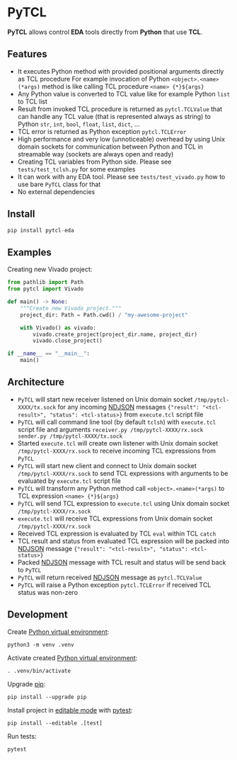 <!-- SPDX-FileCopyrightText: 2025 Tymoteusz Blazejczyk <tymoteusz.blazejczyk@tymonx.com> -->
<!-- SPDX-License-Identifier: Apache-2.0 -->

# PyTCL

**PyTCL** allows control **EDA** tools directly from **Python** that use **TCL**.

## Features

- It executes Python method with provided positional arguments directly as TCL procedure
  For example invocation of Python `<object>.<name>(*args)` method is like calling TCL procedure `<name> {*}${args}`
- Any Python value is converted to TCL value like for example Python `list` to TCL list
- Result from invoked TCL procedure is returned as `pytcl.TCLValue` that can handle any TCL value
  (that is represented always as string) to Python `str`, `int`, `bool`, `float`, `list`, `dict`, ...
- TCL error is returned as Python exception `pytcl.TCLError`
- High performance and very low (unnoticeable) overhead by using Unix domain sockets for communication
  between Python and TCL in streamable way (sockets are always open and ready)
- Creating TCL variables from Python side. Please see `tests/test_tclsh.py` for some examples
- It can work with any EDA tool. Please see `tests/test_vivado.py` how to use bare `PyTCL` class for that
- No external dependencies

## Install

```python
pip install pytcl-eda
```

## Examples

Creating new Vivado project:

```python
from pathlib import Path
from pytcl import Vivado

def main() -> None:
    """Create new Vivado project."""
    project_dir: Path = Path.cwd() / "my-awesome-project"

    with Vivado() as vivado:
        vivado.create_project(project_dir.name, project_dir)
        vivado.close_project()

if __name__ == "__main__":
    main()
```

## Architecture

- `PyTCL` will start new receiver listened on Unix domain socket `/tmp/pytcl-XXXX/tx.sock` for any
  incoming [NDJSON] messages `{"result": "<tcl-result>", "status": <tcl-status>}` from `execute.tcl` script file
- `PyTCL` will call command line tool (by default `tclsh`) with `execute.tcl` script file and
  arguments `receiver.py /tmp/pytcl-XXXX/rx.sock sender.py /tmp/pytcl-XXXX/tx.sock`
- Started `execute.tcl` will create own listener with Unix domain socket `/tmp/pytcl-XXXX/rx.sock` to
  receive incoming TCL expressions from `PyTCL`
- `PyTCL` will start new client and connect to Unix domain socket `/tmp/pytcl-XXXX/rx.sock` to send
  TCL expressions with arguments to be evaluated by `execute.tcl` script file
- `PyTCL` will transform any Python method call `<object>.<name>(*args)` to TCL expression `<name> {*}${args}`
- `PyTCL` will send TCL expression to `execute.tcl` using Unix domain socket `/tmp/pytcl-XXXX/rx.sock`
- `execute.tcl` will receive TCL expressions from Unix domain socket `/tmp/pytcl-XXXX/rx.sock`
- Received TCL expression is evaluated by TCL `eval` within TCL `catch`
- TCL result and status from evaluated TCL expression will be packed into [NDJSON] message
  `{"result": "<tcl-result>", "status": <tcl-status>}`
- Packed [NDJSON] message with TCL result and status will be send back to `PyTCL`
- `PyTCL` will return received [NDJSON] message as `pytcl.TCLValue`
- `PyTCL` will raise a Python exception `pytcl.TCLError` if received TCL status was non-zero

## Development

Create [Python virtual environment]:

```plaintext
python3 -m venv .venv
```

Activate created [Python virtual environment]:

```plaintext
. .venv/bin/activate
```

Upgrade [pip]:

```plaintext
pip install --upgrade pip
```

Install project in [editable mode] with [pytest]:

```plaintext
pip install --editable .[test]
```

Run tests:

```plaintext
pytest
```

[ndjson]: https://docs.python.org/3/library/venv.html
[python virtual environment]: https://docs.python.org/3/library/venv.html
[editable mode]: https://setuptools.pypa.io/en/latest/userguide/development_mode.html
[pytest]: https://docs.pytest.org/en/stable/
[pip]: https://pip.pypa.io/en/stable/
